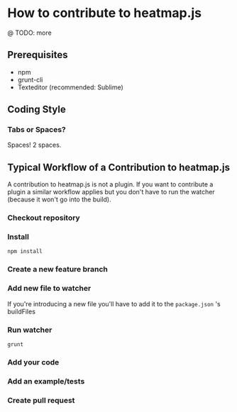 # How to contribute to heatmap.js

@ TODO: more

## Prerequisites

- npm
- grunt-cli
- Texteditor (recommended: Sublime)
## Coding Style

### Tabs or Spaces?

Spaces! 2 spaces.

## Typical Workflow of a Contribution to heatmap.js

A contribution to heatmap.js is not a plugin. If you want to contribute a plugin a similar workflow applies but you don't have to run the watcher (because it won't go into the build).

### Checkout repository

### Install

`npm install`

### Create a new feature branch

### Add new file to watcher

If you're introducing a new file you'll have to add it to the `package.json` 's buildFiles

### Run watcher

`grunt`

### Add your code

### Add an example/tests

### Create pull request

